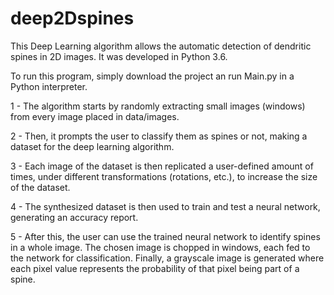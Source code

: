 # deep2Dspines
This Deep Learning algorithm allows the automatic detection of dendritic spines in 2D images. It was developed in Python 3.6.

To run this program, simply download the project an run Main.py in a Python interpreter.


1 - The algorithm starts by randomly extracting small images (windows) from every image placed in data/images.

2 - Then, it prompts the user to classify them as spines or not, making a dataset for the deep learning algorithm.

3 - Each image of the dataset is then replicated a user-defined amount of times, under different transformations (rotations, etc.), to increase the size of the dataset.

4 - The synthesized dataset is then used to train and test a neural network, generating an accuracy report.

5 - After this, the user can use the trained neural network to identify spines in a whole image. The chosen image is chopped in windows, each fed to the network for classification. Finally, a grayscale image is generated where each pixel value represents the probability of that pixel being part of a spine. 
